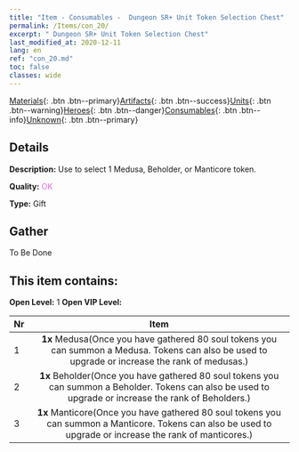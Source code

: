 ```yaml
---
title: "Item - Consumables -  Dungeon SR+ Unit Token Selection Chest"
permalink: /Items/con_20/
excerpt: " Dungeon SR+ Unit Token Selection Chest"
last_modified_at: 2020-12-11
lang: en
ref: "con_20.md"
toc: false
classes: wide
---
```

 [Materials](/Items/){: .btn .btn--primary}[Artifacts](/Items/Artifacts/){: .btn .btn--success}[Units](/Items/Units/){: .btn .btn--warning}[Heroes](/Items/Heroes/){: .btn .btn--danger}[Consumables](/Items/Consumables/){: .btn .btn--info}[Unknown](/Items/Unknown/){: .btn .btn--primary}

## Details
 **Description:** Use to select 1 Medusa, Beholder, or Manticore token.

 **Quality:** <span style="color: #DA70D6">OK</span>

 **Type:** Gift

## Gather

  To Be Done

## This item contains:

 **Open Level:** 1
 **Open VIP Level:** 

  | Nr |      Item    |
  |:---|:------------:|
  | 1 |  **1x** Medusa(Once you have gathered 80 soul tokens you can summon a Medusa. Tokens can also be used to upgrade or increase the rank of medusas.) | 
  | 2 |  **1x** Beholder(Once you have gathered 80 soul tokens you can summon a Beholder. Tokens can also be used to upgrade or increase the rank of Beholders.) | 
  | 3 |  **1x** Manticore(Once you have gathered 80 soul tokens you can summon a Manticore. Tokens can also be used to upgrade or increase the rank of manticores.) | 
